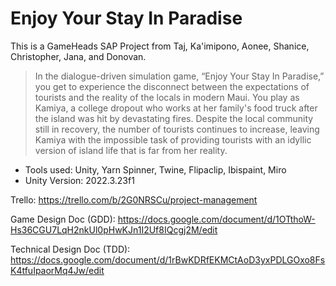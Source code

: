 # Enjoy Your Stay In Paradise
This is a GameHeads SAP Project from Taj, Ka'imipono, Aonee, Shanice, Christopher, Jana, and Donovan.

> In the dialogue-driven simulation game, “Enjoy Your Stay In Paradise,” you get to experience the disconnect between the expectations of tourists and the reality of the locals in modern Maui. You play as Kamiya, a college dropout who works at her family's food truck after the island was hit by devastating fires. Despite the local community still in recovery, the number of tourists continues to increase, leaving Kamiya with the impossible task of providing tourists with an idyllic version of island life that is far from her reality.


- Tools used: Unity, Yarn Spinner, Twine, Flipaclip, Ibispaint, Miro
- Unity Version: 2022.3.23f1




Trello: https://trello.com/b/2G0NRSCu/project-management

Game Design Doc (GDD): https://docs.google.com/document/d/1OTthoW-Hs36CGU7LqH2nkUl0pHwKJn1I2Uf8IQcgj2M/edit

Technical Design Doc (TDD): https://docs.google.com/document/d/1rBwKDRfEKMCtAoD3yxPDLGOxo8FsK4tfuIpaorMq4Jw/edit
